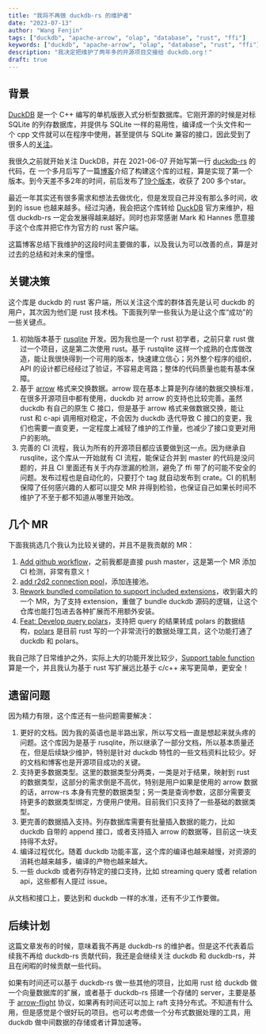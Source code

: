 ```yaml
---
title: "我将不再做 duckdb-rs 的维护者"
date: "2023-07-13"
author: "Wang Fenjin"
tags: ["duckdb", "apache-arrow", "olap", "database", "rust", "ffi"]
keywords: ["duckdb", "apache-arrow", "olap", "database", "rust", "ffi"]
description: "我决定把维护了两年多的开源项目交接给 duckdb.org！"
draft: true
---
```


## 背景

[DuckDB](https://duckdb.org/) 是一个 C++ 编写的单机版嵌入式分析型数据库。它刚开源的时候是对标 SQLite 的列存数据库，并提供与 SQLite 一样的易用性，编译成一个头文件和一个 cpp 文件就可以在程序中使用，甚至提供与 SQLite 兼容的接口，因此受到了很多人的[关注](https://news.ycombinator.com/item?id=24531085)。

我很久之前就开始关注 DuckDB，并在 2021-06-07 开始写第一行 [duckdb-rs](https://github.com/wangfenjin/duckdb-rs) 的代码，在 一个多月后写了一篇[博客](https://www.wangfenjin.com/posts/duckdb-rs/)介绍了构建这个库的过程，算是实现了第一个版本。到今天差不多2年的时间，前后发布了[19个版本](https://crates.io/crates/duckdb)，收获了 200 多个star。

最近一年其实还有很多需求和想法去做优化，但是发现自己并没有那么多时间，收到的 issue 也越来越多。经过沟通，我会把这个库转给 [DuckDB](https://github.com/duckdb) 官方来维护，相信 duckdb-rs 一定会发展得越来越好。同时也非常感谢 Mark 和 Hannes 愿意接手这个仓库并把它作为官方的 rust 客户端。

这篇博客总结下我维护的这段时间主要做的事，以及我认为可以改善的点，算是对过去的总结和对未来的憧憬。

## 关键决策

这个库是 duckdb 的 rust 客户端，所以关注这个库的群体首先是认可 duckdb 的用户，其次因为他们是 rust 技术栈。下面我列举一些我认为是让这个库“成功”的一些关键点。

1. 初始版本基于 [rusqlite](https://github.com/rusqlite/rusqlite) 开发。因为我也是一个 rust 初学者，之前只拿 rust 做过一个项目，这是第二次使用 rust。基于 rustqlite 这样一个成熟的仓库做改造，能让我很快得到一个可用的版本，快速建立信心；另外整个程序的组织，API 的设计都已经经过了验证，不容易走弯路；整体的代码质量也能有基本保障。
2. 基于 [arrow](https://github.com/apache/arrow-rs) 格式来交换数据。arrow 现在基本上算是列存储的数据交换标准，在很多开源项目中都有使用，duckdb 对 arrow 的支持也比较完善。虽然 duckdb 有自己的原生 C 接口，但是基于 arrow 格式来做数据交换，能让 rust 和 c-api 调用相对稳定，不会因为 duckdb 迭代导致 C 接口的变更，我们也需要一直变更，一定程度上减轻了维护的工作量，也减少了接口变更对用户的影响。
3. 完善的 CI 流程，我认为所有的开源项目都应该要做到这一点。因为继承自 rusqlite，这个库从一开始就有 CI 流程，能保证合并到 master 的代码是没问题的，并且 CI 里面还有关于内存泄漏的检测，避免了 ffi 带了的可能不安全的问题。发布过程也是自动化的，只要打个 tag 就自动发布到 crate。CI 的机制保障了任何感兴趣的人都可以提交 MR 并得到检验，也保证自己如果长时间不维护了不至于都不知道从哪里开始改。

## 几个 MR

下面我挑选几个我认为比较关键的，并且不是我贡献的 MR：

1. [Add github workflow](https://github.com/wangfenjin/duckdb-rs/pull/1)，之前我都是直接 push master，这是第一个 MR 添加 CI 检测，非常有意义！
2. [add r2d2 connection pool](https://github.com/wangfenjin/duckdb-rs/pull/32)，添加连接池。
3. [Rework bundled compilation to support included extensions](https://github.com/wangfenjin/duckdb-rs/pull/127)，收到最大的一个 MR，为了支持 extension，重做了 bundle duckdb 源码的逻辑，让这个仓库也能打包进去各种扩展而不用额外安装。
4. [Feat: Develop query polars](https://github.com/wangfenjin/duckdb-rs/pull/169)，支持把 query 的结果转成 polars 的数据结构，[polars](https://github.com/pola-rs/polars) 是目前 rust 写的一个非常流行的数据处理工具，这个功能打通了 duckdb 和 polars。

我自己除了日常维护之外，实际上大的功能开发比较少，[Support table function](https://github.com/wangfenjin/duckdb-rs/pull/138) 算是一个，并且我认为基于 rust 写扩展远比基于 c/c++ 来写更简单，更安全！

## 遗留问题

因为精力有限，这个库还有一些问题需要解决：

1. 更好的文档。因为我的英语也是半路出家，所以写文档一直是想起来就头疼的问题。这个库因为是基于 rusqlite，所以继承了一部分文档，所以基本质量还在，但是后续缺少维护，特别是针对 duckdb 特性的一些文档资料比较少。好的文档和博客也是开源项目成功的关键。
2. 支持更多数据类型。这里的数据类型分两类，一类是对于结果，映射到 rust 的数据类型，这部分的需求倒是不高优，特别是用户如果是使用的 arrow 数据的话，arrow-rs 本身有完整的数据类型；另一类是查询参数，这部分需要支持更多的数据类型绑定，方便用户使用。目前我们只支持了一些基础的数据类型。
3. 更完善的数据插入支持。列存数据库需要有批量插入数据的能力，比如 duckdb 自带的 append 接口，或者支持插入 arrow 的数据等，目前这一块支持得不太好。
4. 编译过程优化。随着 duckdb 功能丰富，这个库的编译也越来越慢，对资源的消耗也越来越多，编译的产物也越来越大。
5. 一些 duckdb 或者列存特定的接口支持，比如 streaming query 或者 relation api，这些都有人提过 issue。

从文档和接口上，要达到和 duckdb 一样的水准，还有不少工作要做。

## 后续计划

这篇文章发布的时候，意味着我不再是 duckdb-rs 的维护者。但是这不代表着后续我不再给 duckdb-rs 贡献代码，我还是会继续关注 duckdb 和 duckdb-rs，并且在闲暇的时候贡献一些代码。

如果有时间还可以基于 duckdb-rs 做一些其他的项目，比如用 rust 给 duckdb 做一个向量数据库的扩展，或者基于 duckdb-rs 搭建一个存储的 server，主要是基于 [arrow-flight](https://github.com/apache/arrow-rs/tree/master/arrow-flight) 协议，如果再有时间还可以加上 raft 支持分布式。不知道有什么用，但是感觉是个很好玩的项目。也可以考虑做一个分布式数据处理的工具，用 duckdb 做中间数据的存储或者计算加速等。
